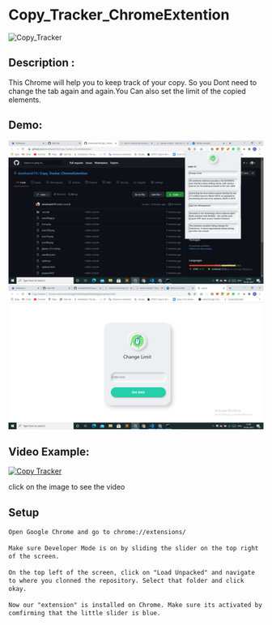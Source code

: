 # Copy_Tracker_ChromeExtention
![Copy_Tracker](https://socialify.git.ci/dsnehasish74/Copy_Tracker_ChromeExtention/image?font=Source%20Code%20Pro&forks=1&language=1&owner=1&pattern=Brick%20Wall&stargazers=1&theme=Dark)

## Description :
  
  This Chrome will help you to keep track of your copy. So you Dont need to change the tab again and again.You Can also set the limit of the copied elements.
  
  ## Demo:
  
  ![Popup](https://github.com/dsnehasish74/Copy_Tracker_ChromeExtention/blob/main/Screenshot%20(527).png)
  ![options](https://github.com/dsnehasish74/Copy_Tracker_ChromeExtention/blob/main/Screenshot%20(528).png)
  
  ## Video Example:
  [![Copy Tracker](https://img.youtube.com/vi/7CYxoZMpFys/0.jpg)](https://youtu.be/7CYxoZMpFys)
  
  click on the image to see the video
  
  ## Setup
  
  ```
 Open Google Chrome and go to chrome://extensions/

Make sure Developer Mode is on by sliding the slider on the top right of the screen.

On the top left of the screen, click on "Load Unpacked" and navigate to where you clonned the repository. Select that folder and click okay.

Now our "extension" is installed on Chrome. Make sure its activated by comfirming that the little slider is blue.

  ```
